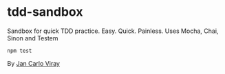 tdd-sandbox
===========

Sandbox for quick TDD practice. Easy. Quick. Painless. Uses Mocha, Chai, Sinon and Testem

`npm test`

By [Jan Carlo Viray](http://www.jancarloviray.com)